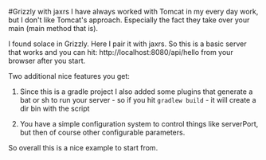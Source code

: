 #Grizzly with jaxrs
I have always worked with Tomcat in my every day work, but I don't like Tomcat's approach.
Especially the fact they take over your main (main method that is).

I found solace in Grizzly. Here I pair it with jaxrs.
So this is a basic server that works and you can hit:
http://localhost:8080/api/hello from your browser after you start.

Two additional nice features you get:
1. Since this is a gradle project I also added some plugins that generate a bat or sh to run your server -
so if you hit `gradlew build` - it will create a dir bin with the script

2. You have a simple configuration system to control things like serverPort, but then of course other configurable parameters.

So overall this is a nice example to start from.